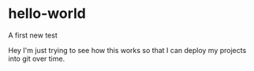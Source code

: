 # hello-world
A first new test

Hey I'm just trying to see how this works so that I can deploy my projects into git over time. 

